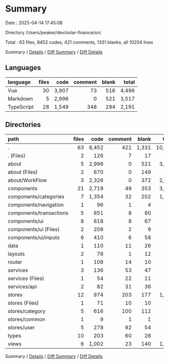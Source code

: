 # Summary

Date : 2025-04-14 17:45:08

Directory /Users/peaker/dev/solar-finance/src

Total : 63 files,  8452 codes, 421 comments, 1331 blanks, all 10204 lines

Summary / [Details](details.md) / [Diff Summary](diff.md) / [Diff Details](diff-details.md)

## Languages
| language | files | code | comment | blank | total |
| :--- | ---: | ---: | ---: | ---: | ---: |
| Vue | 30 | 3,907 | 73 | 516 | 4,496 |
| Markdown | 5 | 2,996 | 0 | 521 | 3,517 |
| TypeScript | 28 | 1,549 | 348 | 294 | 2,191 |

## Directories
| path | files | code | comment | blank | total |
| :--- | ---: | ---: | ---: | ---: | ---: |
| . | 63 | 8,452 | 421 | 1,331 | 10,204 |
| . (Files) | 2 | 126 | 7 | 17 | 150 |
| about | 5 | 2,996 | 0 | 521 | 3,517 |
| about (Files) | 2 | 670 | 0 | 149 | 819 |
| about/WorkFlow | 3 | 2,326 | 0 | 372 | 2,698 |
| components | 21 | 2,719 | 49 | 353 | 3,121 |
| components/categories | 7 | 1,354 | 32 | 202 | 1,588 |
| components/navigation | 1 | 96 | 1 | 4 | 101 |
| components/transactions | 5 | 651 | 8 | 80 | 739 |
| components/ui | 8 | 618 | 8 | 67 | 693 |
| components/ui (Files) | 2 | 208 | 2 | 9 | 219 |
| components/ui/inputs | 6 | 410 | 6 | 58 | 474 |
| data | 1 | 110 | 11 | 26 | 147 |
| layouts | 2 | 78 | 1 | 12 | 91 |
| router | 1 | 108 | 14 | 10 | 132 |
| services | 3 | 136 | 53 | 47 | 236 |
| services (Files) | 1 | 54 | 22 | 11 | 87 |
| services/api | 2 | 82 | 31 | 36 | 149 |
| stores | 12 | 974 | 203 | 177 | 1,354 |
| stores (Files) | 1 | 71 | 10 | 10 | 91 |
| stores/category | 5 | 616 | 100 | 112 | 828 |
| stores/common | 1 | 9 | 1 | 1 | 11 |
| stores/user | 5 | 278 | 92 | 54 | 424 |
| types | 10 | 203 | 60 | 28 | 291 |
| views | 6 | 1,002 | 23 | 140 | 1,165 |

Summary / [Details](details.md) / [Diff Summary](diff.md) / [Diff Details](diff-details.md)